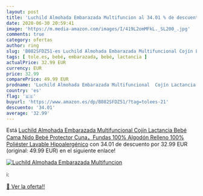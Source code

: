```yaml
---
layout: post
title: 'Luchild Almohada Embarazada Multifuncion al 34.01 % de descuento'
date: 2020-06-30 20:59:41
image: 'https://m.media-amazon.com/images/I/419L2omMFkL._SL200_.jpg'
comments: true
category: ofertas
author: ring
slug: 'B082SFDZ51-es Luchild Almohada Embarazada Multifuncional Cojín Lactancia...'
tags: [ tole.es, bebé, embarazada, bebé, lactancia ]
actualPrice: 32.99 EUR
currency: EUR
price: 32.99
comparePrice: 49.99 EUR
prodname: 'Luchild Almohada Embarazada Multifuncional  Cojín Lactancia Bebé  Cama Nido Bebé  Protector Cuna，Fundas 100% Algodón  Relleno 100% Poliéster Lavable Hipoalergénico'
country: 'es'
flag: '🇪🇸'
buyurl: 'https://www.amazon.es/dp/B082SFDZ51/?tag=tolees-21'
descuento: '34.01'
average: '32.99'
---
```


Está [Luchild Almohada Embarazada Multifuncional  Cojín Lactancia Bebé  Cama Nido Bebé  Protector Cuna，Fundas 100% Algodón  Relleno 100% Poliéster Lavable Hipoalergénico](https://www.amazon.es/dp/B082SFDZ51/?tag=tolees-21) con 34.01 de descuento por 32.99 EUR (original: 49.99 EUR) en el siguiente enlace!

[![Luchild Almohada Embarazada Multifuncion](https://m.media-amazon.com/images/I/419L2omMFkL._SL200_.jpg)](https://www.amazon.es/dp/B082SFDZ51/?tag=tolees-21)

ℹ️:


[🛒 Ver la oferta!!](https://www.amazon.es/dp/B082SFDZ51/?tag=tolees-21)
